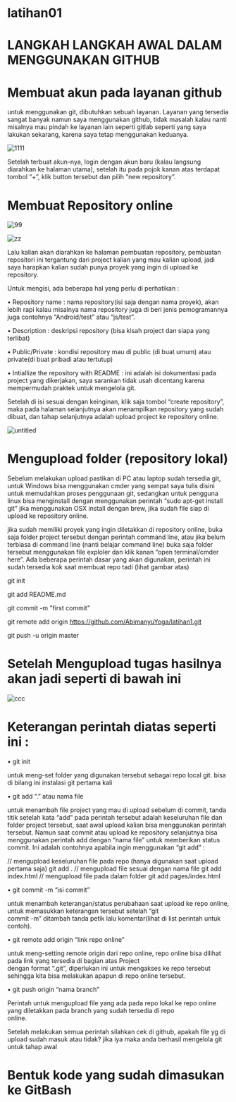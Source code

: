 # latihan01
# LANGKAH LANGKAH AWAL DALAM MENGGUNAKAN GITHUB

# Membuat akun pada layanan github
untuk menggunakan git, dibutuhkan sebuah layanan. Layanan yang tersedia sangat banyak namun saya menggunakan github, tidak masalah kalau nanti misalnya mau pindah ke layanan lain seperti gitlab seperti yang saya lakukan sekarang, karena saya tetap menggunakan keduanya.

![1111](https://user-images.githubusercontent.com/46512870/51582177-85b06580-1efd-11e9-8759-adbacbcfc414.png)

Setelah terbuat akun-nya, login dengan akun baru (kalau langsung diarahkan ke halaman utama), setelah itu pada pojok kanan atas terdapat tombol “+”, klik button tersebut dan pilih “new repository”.

# Membuat Repository online
![99](https://user-images.githubusercontent.com/46512870/51588545-24958b80-1f17-11e9-9451-415f398805de.png)


![zz](https://user-images.githubusercontent.com/46512870/51589496-c7e7a000-1f19-11e9-9bb6-b68ad3ac1572.png)

Lalu kalian akan diarahkan ke halaman pembuatan repository, pembuatan repositori ini tergantung dari project kalian yang mau kalian upload, jadi saya harapkan kalian sudah punya proyek yang ingin di upload ke repository.

Untuk mengisi, ada beberapa hal yang perlu di perhatikan :

•	Repository name : nama repository(isi saja dengan nama proyek), akan lebih rapi kalau misalnya nama repository juga di beri 
  jenis pemogramannya juga contohnya “Android/test” atau “js/test”.

•	Description : deskripsi repository (bisa kisah project dan siapa yang terlibat)

•	Public/Private : kondisi repository mau di public (di buat umum) atau private(di buat pribadi atau tertutup)

•	Intiallize the repository with README : ini adalah isi dokumentasi pada project yang dikerjakan, saya sarankan tidak usah 
  dicentang karena mempermudah praktek untuk mengelola git.

Setelah di isi sesuai dengan keinginan, klik saja tombol “create repository”, maka pada halaman selanjutnya akan menampilkan repository yang sudah dibuat, dan tahap selanjutnya adalah upload project ke repository online.

![untitled](https://user-images.githubusercontent.com/46512870/51589749-85729300-1f1a-11e9-9477-3a782131e9e0.png)


# Mengupload folder (repository lokal)

Sebelum melakukan upload pastikan di PC atau laptop sudah tersedia git, untuk Windows bisa menggunakan cmder yang sempat saya tulis disini untuk memudahkan proses penggunaan git, sedangkan untuk pengguna linux bisa menginstall dengan menggunakan perintah “sudo apt-get install git” jika menggunakan OSX install dengan brew, jika sudah file siap di upload ke repository online.


jika sudah memiliki proyek yang ingin diletakkan di repository online, buka saja folder project tersebut dengan perintah command line, atau jika belum terbiasa di command line (nanti belajar command line) buka saja folder tersebut menggunakan file exploler dan klik kanan “open terminal/cmder here”. Ada beberapa perintah dasar yang akan digunakan, perintah ini sudah tersedia kok saat membuat repo tadi (lihat gambar atas) 

git init 

git add README.md

git commit -m "first commit" 

git remote add origin https://github.com/AbimanyuYoga/latihan1.git

git push -u origin master

# Setelah Mengupload tugas hasilnya akan jadi seperti di bawah ini 

![ccc](https://user-images.githubusercontent.com/46512870/51590644-47c33980-1f1d-11e9-9fac-c4f9cf2de2fa.png)

# Keterangan perintah diatas seperti ini :

• git init

  untuk meng-set folder yang digunakan tersebut sebagai repo local git. bisa di bilang ini instalasi git pertama kali

• git add “.” atau nama file

  untuk menambah file project yang mau di upload sebelum di commit, tanda titik setelah kata “add” pada perintah tersebut adalah 
  keseluruhan file dan folder project tersebut, saat awal upload kalian bisa menggunakan perintah tersebut. Namun saat commit 
  atau upload ke repository selanjutnya bisa menggunakan perintah add dengan “nama file” untuk memberikan status commit. Ini
  adalah contohnya apabila ingin menggunakan “git add” :


// mengupload keseluruhan file pada repo (hanya digunakan saat upload pertama saja)
   git add .
// mengupload file sesuai dengan nama file
   git add index.html
// mengupload file pada dalam folder
   git add pages/index.html
   
• git commit -m “isi commit”

  untuk menambah keterangan/status perubahaan saat upload ke repo online, untuk memasukkan keterangan tersebut setelah “git  
  commit -m” ditambah tanda petik lalu komentar(lihat di list perintah untuk contoh).

• git remote add origin “link repo online”

  untuk meng-setting remote origin dari repo online, repo online bisa dilihat pada link yang tersedia di bagian atas Project  
  dengan format “.git”, diperlukan ini untuk mengakses ke repo tersebut sehingga kita bisa melakukan apapun di repo online 
  tersebut.

• git push origin “nama branch”

  Perintah untuk mengupload file yang ada pada repo lokal ke repo online yang diletakkan pada branch yang sudah tersedia di repo  
  online.

Setelah melakukan semua perintah silahkan cek di github, apakah file yg di upload sudah masuk atau tidak? jika iya maka anda berhasil mengelola git untuk tahap awal

# Bentuk kode yang sudah dimasukan ke GitBash

